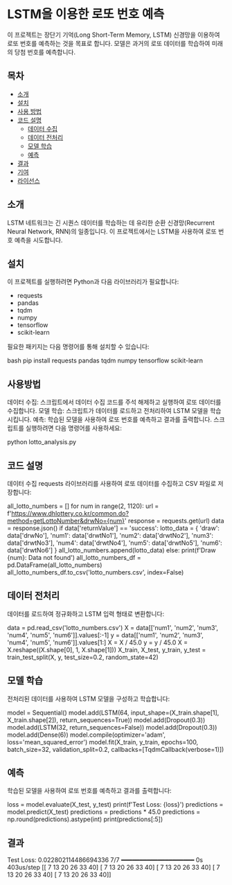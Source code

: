 # LSTM을 이용한 로또 번호 예측

이 프로젝트는 장단기 기억(Long Short-Term Memory, LSTM) 신경망을 이용하여 로또 번호를 예측하는 것을 목표로 합니다. 모델은 과거의 로또 데이터를 학습하여 미래의 당첨 번호를 예측합니다.

## 목차
- [소개](#소개)
- [설치](#설치)
- [사용 방법](#사용-방법)
- [코드 설명](#코드-설명)
  - [데이터 수집](#데이터-수집)
  - [데이터 전처리](#데이터-전처리)
  - [모델 학습](#모델-학습)
  - [예측](#예측)
- [결과](#결과)
- [기여](#기여)
- [라이선스](#라이선스)

## 소개
LSTM 네트워크는 긴 시퀀스 데이터를 학습하는 데 유리한 순환 신경망(Recurrent Neural Network, RNN)의 일종입니다. 이 프로젝트에서는 LSTM을 사용하여 로또 번호 예측을 시도합니다.

## 설치
이 프로젝트를 실행하려면 Python과 다음 라이브러리가 필요합니다:
- requests
- pandas
- tqdm
- numpy
- tensorflow
- scikit-learn

필요한 패키지는 다음 명령어를 통해 설치할 수 있습니다:

bash
pip install requests pandas tqdm numpy tensorflow scikit-learn

## 사용방법

데이터 수집: 스크립트에서 데이터 수집 코드를 주석 해제하고 실행하여 로또 데이터를 수집합니다.
모델 학습: 스크립트가 데이터를 로드하고 전처리하여 LSTM 모델을 학습시킵니다.
예측: 학습된 모델을 사용하여 로또 번호를 예측하고 결과를 출력합니다.
스크립트를 실행하려면 다음 명령어를 사용하세요:

python lotto_analysis.py

## 코드 설명
데이터 수집
requests 라이브러리를 사용하여 로또 데이터를 수집하고 CSV 파일로 저장합니다:

all_lotto_numbers = []
for num in range(2, 1120):
    url = f'https://www.dhlottery.co.kr/common.do?method=getLottoNumber&drwNo={num}'
    response = requests.get(url)
    data = response.json()
    if data['returnValue'] == 'success':
        lotto_data = {
            'draw': data['drwNo'],
            'num1': data['drwtNo1'],
            'num2': data['drwtNo2'],
            'num3': data['drwtNo3'],
            'num4': data['drwtNo4'],
            'num5': data['drwtNo5'],
            'num6': data['drwtNo6']
        }
        all_lotto_numbers.append(lotto_data)
    else:
        print(f'Draw {num}: Data not found')
all_lotto_numbers_df = pd.DataFrame(all_lotto_numbers)
all_lotto_numbers_df.to_csv('lotto_numbers.csv', index=False)


## 데이터 전처리
데이터를 로드하여 정규화하고 LSTM 입력 형태로 변환합니다:

data = pd.read_csv('lotto_numbers.csv')
X = data[['num1', 'num2', 'num3', 'num4', 'num5', 'num6']].values[:-1]
y = data[['num1', 'num2', 'num3', 'num4', 'num5', 'num6']].values[1:]
X = X / 45.0
y = y / 45.0
X = X.reshape((X.shape[0], 1, X.shape[1]))
X_train, X_test, y_train, y_test = train_test_split(X, y, test_size=0.2, random_state=42)

## 모델 학습
전처리된 데이터를 사용하여 LSTM 모델을 구성하고 학습합니다:

model = Sequential()
model.add(LSTM(64, input_shape=(X_train.shape[1], X_train.shape[2]), return_sequences=True))
model.add(Dropout(0.3))
model.add(LSTM(32, return_sequences=False))
model.add(Dropout(0.3))
model.add(Dense(6))
model.compile(optimizer='adam', loss='mean_squared_error')
model.fit(X_train, y_train, epochs=100, batch_size=32, validation_split=0.2, callbacks=[TqdmCallback(verbose=1)])

## 예측

학습된 모델을 사용하여 로또 번호를 예측하고 결과를 출력합니다:

loss = model.evaluate(X_test, y_test)
print(f'Test Loss: {loss}')
predictions = model.predict(X_test)
predictions = predictions * 45.0
predictions = np.round(predictions).astype(int)
print(predictions[:5])


## 결과
Test Loss: 0.022802114486694336
7/7 ━━━━━━━━━━━━━━━━━━━━ 0s 403us/step
[[ 7 13 20 26 33 40]
 [ 7 13 20 26 33 40]
 [ 7 13 20 26 33 40]
 [ 7 13 20 26 33 40]
 [ 7 13 20 26 33 40]]



